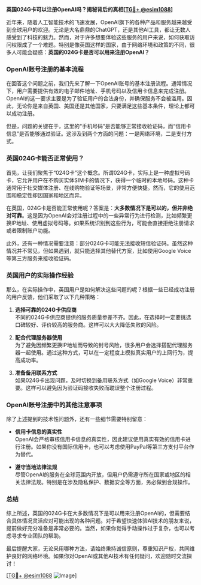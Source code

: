 **英国024G卡可以注册OpenAI吗？揭秘背后的真相[[TG💪+ @esim1088](https://t.me/s/esim1088)]**

近年来，随着人工智能技术的飞速发展，OpenAI旗下的各种产品和服务越来越受到全球用户的欢迎。无论是大名鼎鼎的ChatGPT，还是其他AI工具，都让无数人感受到了科技的魅力。然而，对于许多想要体验这些服务的用户来说，如何获取访问权限成了一个难题。特别是像英国这样的国家，由于网络环境和政策的不同，很多人可能会疑惑：**英国的024G卡是否可以用来注册OpenAI？**

### OpenAI账号注册的基本流程

在回答这个问题之前，我们先来了解一下OpenAI账号的基本注册流程。通常情况下，用户需要提供有效的电子邮件地址、手机号码以及信用卡信息来完成注册。OpenAI的这一要求主要是为了验证用户的合法身份，并确保服务不会被滥用。因此，无论你是来自英国、美国还是其他国家，只要满足这些基本条件，理论上都可以成功注册。

但是，问题的关键在于，这里的“手机号码”是否能够正常接收验证码，而“信用卡信息”是否能够通过验证。这涉及到两个方面的问题：一是网络环境，二是支付方式。

### 英国024G卡能否正常使用？

首先，让我们聚焦于“024G卡”这个概念。所谓024G卡，实际上是一种虚拟号码卡，它允许用户在不购买实体SIM卡的情况下，获得一个临时的本地号码。这种卡通常用于社交媒体注册、在线购物验证等场景，非常方便快捷。然而，它的使用范围和稳定性却因国家和地区而异。

在英国，024G卡是否能正常使用呢？答案是：**大多数情况下是可以的，但并非绝对可靠**。这是因为OpenAI会对注册过程中的一些异常行为进行检测，比如频繁更换IP地址、使用虚拟号码等。如果系统识别到这些行为，可能会直接拒绝注册请求或者限制账户功能。

此外，还有一种情况需要注意：部分024G卡可能无法接收短信验证码。虽然这种情况并不常见，但如果遇到，就只能选择其他替代方案，比如使用Google Voice等第三方服务来接收验证码。

### 英国用户的实际操作经验

那么，在实际操作中，英国用户是如何解决这些问题的呢？根据一些已经成功注册的用户反馈，他们采取了以下几种策略：

1. **选择可靠的024G卡供应商**  
   不同的024G卡供应商提供的服务质量参差不齐。因此，在选择时一定要挑选口碑较好、评价较高的服务商。这样可以大大降低失败的风险。

2. **配合代理服务器使用**  
   为了避免因频繁更换IP地址而导致的封号风险，很多用户会选择搭配代理服务器一起使用。通过这种方式，可以在一定程度上模拟真实用户的上网行为，提高成功率。

3. **准备备用联系方式**  
   如果024G卡出现问题，及时切换到备用联系方式（如Google Voice）非常重要。这样可以避免因为验证码接收失败而耽误整个注册过程。

### OpenAI账号注册中的其他注意事项

除了上述提到的技术性问题外，还有一些细节需要特别留意：

- **信用卡信息的真实性**  
  OpenAI会严格审核信用卡信息的真实性，因此建议使用真实有效的信用卡进行注册。如果你没有国际信用卡，也可以考虑使用PayPal等第三方支付平台作为替代。

- **遵守当地法律法规**  
  尽管OpenAI的服务在全球范围内开放，但用户仍需遵守所在国家或地区的相关法律法规。特别是在涉及隐私保护、数据安全等方面，务必做到合规操作。

### 总结

综上所述，英国的024G卡在大多数情况下是可以用来注册OpenAI的，但需要结合具体情况灵活应对可能出现的各种问题。对于希望快速体验AI技术的朋友来说，提前做好充分准备是非常必要的。当然，如果你觉得手动操作过于复杂，也可以考虑寻求专业团队的帮助。

最后提醒大家，无论采用哪种方法，请始终秉持诚信原则，尊重知识产权，共同维护良好的网络环境。如果你对OpenAI或其他AI技术有任何疑问，欢迎随时交流探讨！

[[TG💪+ @esim1088](https://t.me/s/esim1088) ![Image](https://i.postimg.cc/4NQfJmqS/Snipaste-2025-05-13-00-14-12.png)]